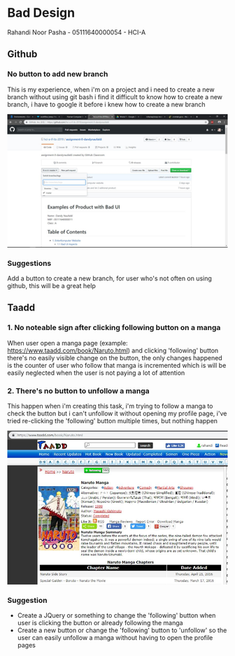 # Bad Design
Rahandi Noor Pasha - 05111640000054 - HCI-A

## Github
### No button to add new branch
This is my experience, when i'm on a project and i need to create a new branch without using git bash i find it difficult to know how to create a new branch, i have to google it before i knew how to create a new branch

![](src/github.JPG)

### Suggestions
Add a button to create a new branch, for user who's not often on using github, this will be a great help

## Taadd
### 1. No noteable sign after clicking following button on a manga
When user open a manga page (example: https://www.taadd.com/book/Naruto.html) and clicking 'following' button there's no easily visible change on the button, the only changes happened is the counter of user who follow that manga is incremented which is will be easily neglected when the user is not paying a lot of attention

### 2. There's no button to unfollow a manga
This happen when i'm creating this task, i'm trying to follow a manga to check the button but i can't unfollow it without opening my profile page, i've tried re-clicking the 'following' button multiple times, but nothing happen

![](src/taadd.JPG)

### Suggestion
- Create a JQuery or something to change the 'following' button when user is clicking the button or already following the manga
- Create a new button or change the 'following' button to 'unfollow' so the user can easily unfollow a manga without having to open the profile pages